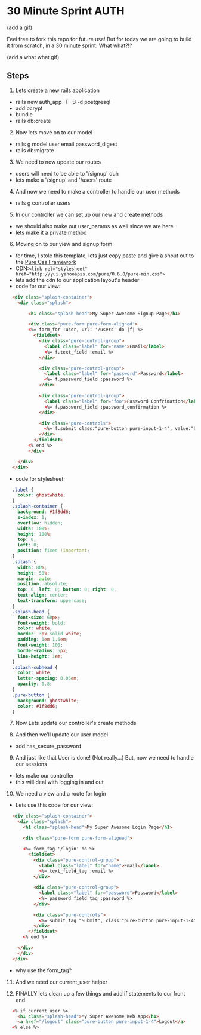 # 30 Minute Sprint AUTH

(add a gif)

Feel free to fork this repo for future use! But for today we are going to build it from scratch, in a 30 minute sprint. What what?!?

(add a what what gif)

## Steps

1. Lets create a new rails application
  - rails new auth_app -T -B -d postgresql
  - add bcrypt
  - bundle
  - rails db:create

2. Now lets move on to our model
  - rails g model user email password_digest
  - rails db:migrate

3. We need to now update our routes
  - users will need to be able to '/signup' duh
  - lets make a '/signup' and '/users' route

4. And now we need to make a controller to handle our user methods
  - rails g controller users

5. In our controller we can set up our new and create methods
  - we should also make out user_params as well since we are here
  - lets make it a private method

6. Moving on to our view and signup form
  - for time, I stole this template, lets just copy paste and give a shout out to the [Pure Css Framework](purecss.io)
  - CDN:```<link rel="stylesheet" href="http://yui.yahooapis.com/pure/0.6.0/pure-min.css">```
  - lets add the cdn to our application layout's header
  - code for our view:
```html
  <div class="splash-container">
    <div class="splash">

        <h1 class="splash-head">My Super Awesome Signup Page</h1>

        <div class="pure-form pure-form-aligned">
        <%= form_for :user, url: '/users' do |f| %>
          <fieldset>
            <div class="pure-control-group">
              <label class="label" for="name">Email</label>
              <%= f.text_field :email %>
            </div>

            <div class="pure-control-group">
              <label class="label" for="password">Password</label>
              <%= f.password_field :password %>
            </div>

            <div class="pure-control-group">
              <label class="label" for="foo">Password Confrimation</label>
              <%= f.password_field :password_confirmation %>
            </div>

            <div class="pure-controls">
              <%= f.submit class:"pure-button pure-input-1-4", value:"Submit"%>
            </div>
          </fieldset>
        <% end %>
        </div>

    </div>
  </div>
```
  - code for stylesheet:
```css
  .label {
    color: ghostwhite;
  }
  .splash-container {
    background: #1f8dd6;
    z-index: 1;
    overflow: hidden;
    width: 100%;
    height: 100%;
    top: 0;
    left: 0;
    position: fixed !important;
  }
  .splash {
    width: 80%;
    height: 50%;
    margin: auto;
    position: absolute;
    top: 0; left: 0; bottom: 0; right: 0;
    text-align: center;
    text-transform: uppercase;
  }
  .splash-head {
    font-size: 60px;
    font-weight: bold;
    color: white;
    border: 3px solid white;
    padding: 1em 1.6em;
    font-weight: 100;
    border-radius: 5px;
    line-height: 1em;
  }
  .splash-subhead {
    color: white;
    letter-spacing: 0.05em;
    opacity: 0.8;
  }
  .pure-button {
    background: ghostwhite;
    color: #1f8dd6;
  }
```
7. Now Lets update our controller's create methods

8. And then we'll update our user model
  - add has_secure_password

9. And just like that User is done! (Not really...) But, now we need to handle our sessions
  - lets make our controller
  - this will deal with logging in and out

10. We need a view and a route for login
  - Lets use this code for our view:
```html
  <div class="splash-container">
    <div class="splash">
      <h1 class="splash-head">My Super Awesome Login Page</h1>

      <div class="pure-form pure-form-aligned">

      <%= form_tag '/login' do %>
        <fieldset>
          <div class="pure-control-group">
            <label class="label" for="name">Email</label>
            <%= text_field_tag :email %>
          </div>

          <div class="pure-control-group">
            <label class="label" for="password">Password</label>
            <%= password_field_tag :password %>
          </div>

          <div class="pure-controls">
            <%= submit_tag "Submit", class:"pure-button pure-input-1-4" %>
          </div>
        </fieldset>
      <% end %>

    </div>
    </div>
  </div>
```
  - why use the form_tag?
11. And we need our current_user helper

12. FINALLY lets clean up a few things and add if statements to our front end
```html
  <% if current_user %>
    <h1 class="splash-head">My Super Awesome Web App</h1>
    <a href="/logout" class="pure-button pure-input-1-4">Logout</a>
  <% else %>
```
